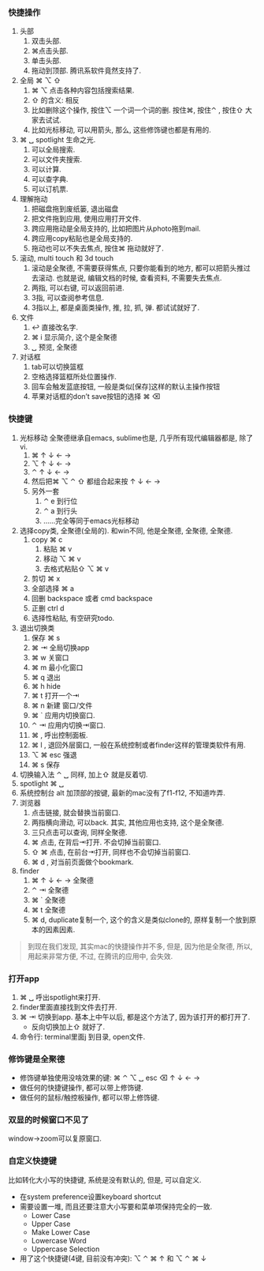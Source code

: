 ### 快捷操作

1. 头部
   1. 双击头部.
   2. ⌘点击头部.
   3. 单击头部.
   4. 拖动到顶部. 腾讯系软件竟然支持了.
2. 全局 ⌘ ⌥ ⇧ 
   1. ⌘ ⌥ 点击各种内容包括搜索结果.
   2. ⇧ 的含义: 相反
   3. 比如删除这个操作, 按住⌥ 一个词一个词的删. 按住⌘, 按住⌃ , 按住⇧ 大家去试试. 
   4. 比如光标移动, 可以用箭头, 那么, 这些修饰键也都是有用的.
3. ⌘ ␣  spotlight 生命之光.
   1. 可以全局搜索.
   2. 可以文件夹搜索.
   3. 可以计算.
   4. 可以查字典.
   5. 可以订机票.
4. 理解拖动
   1. 把磁盘拖到废纸篓, 退出磁盘
   2. 把文件拖到应用, 使用应用打开文件.
   3. 跨应用拖动是全局支持的, 比如把图片从photo拖到mail. 
   4. 跨应用copy粘贴也是全局支持的.
   5. 拖动也可以不失去焦点, 按住⌘ 拖动就好了.
5. 滚动, multi touch 和 3d touch
   1. 滚动是全聚德, 不需要获得焦点, 只要你能看到的地方, 都可以把箭头推过去滚动. 也就是说, 编辑文档的时候, 查看资料, 不需要失去焦点.
   2. 两指, 可以右键, 可以返回前进.
   3. 3指, 可以查阅参考信息.
   4. 3指以上, 都是桌面类操作, 推, 拉, 抓, 弹. 都试试就好了.
6. 文件
   1.  ↩︎ 直接改名字.
   2.  ⌘ i 显示简介, 这个是全聚德
   3.  ␣ 预览, 全聚德
7. 对话框
   1. tab可以切换篮框
   2. 空格选择篮框所处位置操作.
   3. 回车会触发蓝底按钮, 一般是类似[保存]这样的默认主操作按钮
   4. 苹果对话框的don’t save按钮的选择 ⌘ ⌫ 




### 快捷键

1. 光标移动 全聚德继承自emacs, sublime也是, 几乎所有现代编辑器都是, 除了vi.
   1. ⌘ ↑ ↓ ← → 
   2. ⌥  ↑ ↓ ← → 
   3. ⌃  ↑ ↓ ← → 
   4. 然后把⌘ ⌥ ⌃ ⇧ 都组合起来按 ↑ ↓ ← → 
   5. 另外一套
      1. ⌃ e 到行位
      2. ⌃ a 到行头
      3. …...完全等同于emacs光标移动
2. 选择copy类, 全聚德(全局的). 和win不同, 他是全聚德, 全聚德, 全聚德.
   1. copy ⌘ c
      1. 粘贴 ⌘ v
      2. 移动 ⌥ ⌘ v
      3. 去格式粘贴⇧  ⌥ ⌘ v
   2. 剪切 ⌘ x
   3. 全部选择 ⌘ a
   4. 回删 backspace 或者 cmd backspace
   5. 正删 ctrl d
   6. 选择性粘贴, 有空研究todo. 
3. 退出切换类
   1. 保存 ⌘ s
   2. ⌘ ⇥ 全局切换app
   3. ⌘ w 关窗口
   4. ⌘ m 最小化窗口
   5. ⌘ q 退出
   6. ⌘ h hide 
   7. ⌘ t 打开一个⇥ 
   8. ⌘ n 新建 窗口/文件
   9. ⌘ ` 应用内切换窗口.
   10. ⌃ ⇥ 应用内切换⇥窗口.
   11. ⌘ , 呼出控制面板.
   12. ⌘ l , 退回外层窗口, 一般在系统控制或者finder这样的管理类软件有用.
   13. ⌥ ⌘ esc 强退
   14. ⌘ s 保存
4. 切换输入法 ⌃ ␣  同样, 加上⇧ 就是反着切.
5. spotlight ⌘ ␣ 
6. 系统控制台 alt 加顶部的按键, 最新的mac没有了f1-f12, 不知道咋弄. 
7. 浏览器
   1. 点击链接, 就会替换当前窗口.
   2. 两指横向滑动, 可以back. 其实, 其他应用也支持, 这个是全聚德.
   3. 三只点击可以查询, 同样全聚德.
   4. ⌘ 点击, 在背后⇥打开. 不会切掉当前窗口.
   5. ⇧ ⌘ 点击, 在前台⇥打开, 同样也不会切掉当前窗口.
   6. ⌘ d , 对当前页面做个bookmark.
8. finder
   1. ⌘ ↑ ↓ ← → 全聚德
   2. ⌃ ⇥ 全聚德
   3. ⌘ ` 全聚德
   4. ⌘ t 全聚德
   5. ⌘ d, duplicate复制一个, 这个的含义是类似clone的, 原样复制一个放到原本的因素因素.

> 到现在我们发现, 其实mac的快捷操作并不多, 但是, 因为他是全聚德, 所以, 用起来非常方便, 不过, 在腾讯的应用中, 会失效.

### 打开app

1. ⌘ ␣ 呼出spotlight来打开.
2. finder里面直接找到文件去打开.
3. ⌘ ⇥ 切换到app. 基本上中午以后, 都是这个方法了, 因为该打开的都打开了.
   - 反向切换加上⇧ 就好了.
4. 命令行: terminal里面j 到目录, open文件.

### 修饰键是全聚德

- 修饰键单独使用没啥效果的键: ⌘ ⌃ ⌥ ␣ esc ⌫ ↑ ↓ ← → 
- 做任何的快捷键操作, 都可以带上修饰键.
- 做任何的鼠标/触控板操作, 都可以带上修饰键. 

### 双显的时候窗口不见了

window->zoom可以复原窗口.



### 自定义快捷键

比如转化大小写的快捷键, 系统是没有默认的, 但是, 可以自定义.

- 在system preference设置keyboard shortcut
- 需要设置一堆, 而且还要注意大小写要和菜单项保持完全的一致.
  - Lower Case
  - Upper Case
  - Make Lower Case
  - Lowercase Word
  - Uppercase Selection
- 用了这个快捷键(4键, 目前没有冲突): ⌥ ⌃ ⌘ ↑ 和 ⌥ ⌃ ⌘ ↓ 